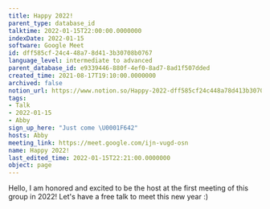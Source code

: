 ```yaml
---
title: Happy 2022!
parent_type: database_id
talktime: 2022-01-15T22:00:00.0000000
indexDate: 2022-01-15
software: Google Meet
id: dff585cf-24c4-48a7-8d41-3b30708b0767
language_level: intermediate to advanced
parent_database_id: e9339446-880f-4ef0-8ad7-8ad1f507dded
created_time: 2021-08-17T19:10:00.0000000
archived: false
notion_url: https://www.notion.so/Happy-2022-dff585cf24c448a78d413b30708b0767
tags:
- Talk
- 2022-01-15
- Abby
sign_up_here: "Just come \U0001F642"
hosts: Abby
meeting_link: https://meet.google.com/ijn-vugd-osn
name: Happy 2022!
last_edited_time: 2022-01-15T22:21:00.0000000
object: page
---
```


Hello, I am honored and excited to be the host at the first meeting of this group in 2022! Let's have a free talk to meet this new year :)





